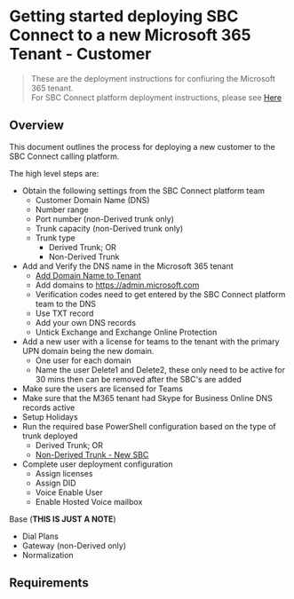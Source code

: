 # Getting started deploying SBC Connect to a new Microsoft 365 Tenant - Customer
> These are the deployment instructions for confiuring the Microsoft 365 tenant.
<br> For SBC Connect platform deployment instructions, please see [Here](getting-started-new-tenant-platform.md)

## Overview
This document outlines the process for deploying a new customer to the SBC Connect calling platform.

The high level steps are:
- Obtain the following settings from the SBC Connect platform team
  - Customer Domain Name (DNS)
  - Number range
  - Port number (non-Derived trunk only)
  - Trunk capacity (non-Derived trunk only)
  - Trunk type
    - Derived Trunk; OR
    - Non-Derived Trunk
- Add and Verify the DNS name in the Microsoft 365 tenant
  - [Add Domain Name to Tenant](pages/add-domain-name-to-tenant.md)
  - Add domains to https://admin.microsoft.com
  - Verification codes need to get entered by the SBC Connect platform team to the DNS
  - Use TXT record
  - Add your own DNS records
  - Untick Exchange and Exchange Online Protection
- Add a new user with a license for teams to the tenant with the primary UPN domain being the new domain.
  - One user for each domain
  - Name the user Delete1 and Delete2, these only need to be active for 30 mins then can be removed after the SBC's are added
- Make sure the users are licensed for Teams
- Make sure that the M365 tenant had Skype for Business Online DNS records active
- Setup Holidays
- Run the required base PowerShell configuration based on the type of trunk deployed
  - Derived Trunk; OR
  - [Non-Derived Trunk - New SBC](pages/new-sbc-deployment-to-tenant.md)
- Complete user deployment configuration
  - Assign licenses
  - Assign DID
  - Voice Enable User
  - Enable Hosted Voice mailbox

Base (**THIS IS JUST A NOTE**)
- Dial Plans
- Gateway (non-Derived only)
- Normalization

## Requirements
